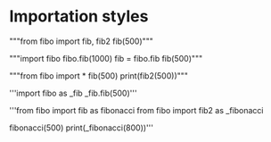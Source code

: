 # Importation styles


"""from fibo import fib, fib2
fib(500)"""

"""import fibo
fibo.fib(1000)
fib = fibo.fib
fib(500)"""

"""from fibo import *
fib(500)
print(fib2(500))"""

'''import fibo as _fib
_fib.fib(500)'''


'''from fibo import fib as fibonacci
from fibo import fib2 as _fibonacci

fibonacci(500)
print(_fibonacci(800))'''

